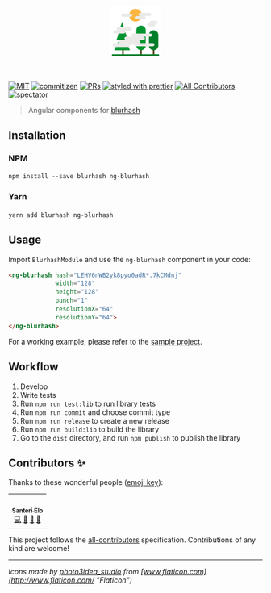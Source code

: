 <p align="center">
 <img width="20%" height="20%" src="./logo.svg">
</p>

<br />

[![MIT](https://img.shields.io/packagist/l/doctrine/orm.svg?style=flat-square)]()
[![commitizen](https://img.shields.io/badge/commitizen-friendly-brightgreen.svg?style=flat-square)]()
[![PRs](https://img.shields.io/badge/PRs-welcome-brightgreen.svg?style=flat-square)]()
[![styled with prettier](https://img.shields.io/badge/styled_with-prettier-ff69b4.svg?style=flat-square)](https://github.com/prettier/prettier)
[![All Contributors](https://img.shields.io/badge/all_contributors-0-orange.svg?style=flat-square)](#contributors-)
[![spectator](https://img.shields.io/badge/tested%20with-spectator-2196F3.svg?style=flat-square)]()

> Angular components for [blurhash](https://github.com/woltapp/blurhash)

## Installation

### NPM

`npm install --save blurhash ng-blurhash`

### Yarn

`yarn add blurhash ng-blurhash`

## Usage

Import `BlurhashModule` and use the `ng-blurhash` component in your code:

```html
<ng-blurhash hash="LEHV6nWB2yk8pyo0adR*.7kCMdnj"
             width="128"
             height="128"
             punch="1"
             resolutionX="64"
             resolutionY="64">
</ng-blurhash>
```

For a working example, please refer to the [sample project](https://iffa.github.io/ng-blurhash/).

## Workflow

1. Develop
2. Write tests
3. Run `npm run test:lib` to run library tests
4. Run `npm run commit` and choose commit type
5. Run `npm run release` to create a new release
6. Run `npm run build:lib` to build the library
7. Go to the `dist` directory, and run `npm publish` to publish the library

## Contributors ✨

Thanks to these wonderful people ([emoji key](https://allcontributors.org/docs/en/emoji-key)):

<!-- ALL-CONTRIBUTORS-LIST:START - Do not remove or modify this section -->
<!-- prettier-ignore-start -->
<!-- markdownlint-disable -->
<table>
  <tr>
    <td align="center"><a href="https://iffa.dev/"><img src="https://avatars2.githubusercontent.com/u/759522?v=4?s=100" width="100px;" alt=""/><br /><sub><b>Santeri Elo</b></sub></a><br /><a href="https://github.com/iffa/ng-blurhash/commits?author=iffa" title="Code">💻</a> <a href="https://github.com/iffa/ng-blurhash/commits?author=iffa" title="Documentation">📖</a> <a href="#ideas-iffa" title="Ideas, Planning, & Feedback">🤔</a> <a href="#maintenance-iffa" title="Maintenance">🚧</a></td>
  </tr>
</table>

<!-- markdownlint-restore -->
<!-- prettier-ignore-end -->

<!-- ALL-CONTRIBUTORS-LIST:END -->

This project follows the [all-contributors](https://github.com/all-contributors/all-contributors) specification. Contributions of any kind are welcome!

---

*Icons made by [photo3idea_studio](https://www.flaticon.com/authors/photo3idea-studio) from [www.flaticon.com](http://www.flaticon.com/ "Flaticon")*
